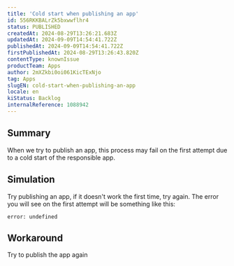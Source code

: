 ```yaml
---
title: 'Cold start when publishing an app'
id: 556RKKBALrZk5bxwwflhr4
status: PUBLISHED
createdAt: 2024-08-29T13:26:21.683Z
updatedAt: 2024-09-09T14:54:41.722Z
publishedAt: 2024-09-09T14:54:41.722Z
firstPublishedAt: 2024-08-29T13:26:43.820Z
contentType: knownIssue
productTeam: Apps
author: 2mXZkbi0oi061KicTExNjo
tag: Apps
slugEN: cold-start-when-publishing-an-app
locale: en
kiStatus: Backlog
internalReference: 1088942
---
```


## Summary


When we try to publish an app, this process may fail on the first attempt due to a cold start of the responsible app.


##

## Simulation


Try publishing an app, if it doesn't work the first time, try again. The error you will see on the first attempt will be something like this:

    error: undefined



##

## Workaround


Try to publish the app again





